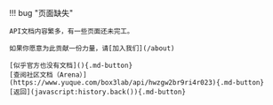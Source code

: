 !!! bug "页面缺失"

    API文档内容繁多，有一些页面还未完工。

    如果你愿意为此贡献一份力量，请[加入我们](/about)

    [似乎官方也没有文档](){.md-button}
    [查阅社区文档（Arena）](https://www.yuque.com/box3lab/api/hwzgw2br9ri4r023){.md-button}
    [返回](javascript:history.back()){.md-button}
